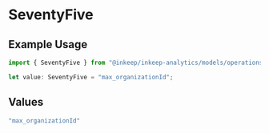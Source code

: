 # SeventyFive

## Example Usage

```typescript
import { SeventyFive } from "@inkeep/inkeep-analytics/models/operations";

let value: SeventyFive = "max_organizationId";
```

## Values

```typescript
"max_organizationId"
```